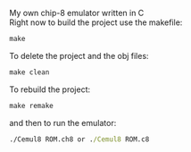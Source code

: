 My own chip-8 emulator written in C  
Right now to build the project use the makefile:  

```cmd
make
```
To delete the project and the obj files:  

```cmd
make clean 
```
To rebuild the project:  

```cmd
make remake 
```
and then to run the emulator:  

```cmd
./Cemul8 ROM.ch8 or ./Cemul8 ROM.c8
```
